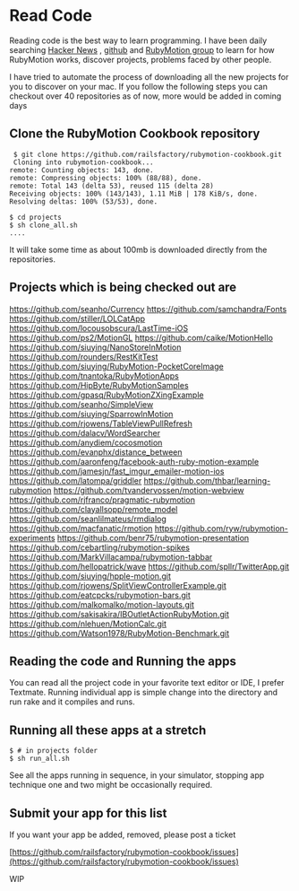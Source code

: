 
# Read Code

Reading code is the best way to learn programming. I have been daily searching [Hacker News](http://news.ycombinator.com/) , [github](https://github.com/) and [RubyMotion group](https://groups.google.com/forum/?hl=en&fromgroups#!forum/rubymotion)  to learn for how RubyMotion works, discover projects, problems faced by other people.

I have tried to automate the process of downloading all the new projects for you to discover on your mac. If you follow the following steps you can checkout over 40 repositories as of now, more would be added in coming days

## Clone the RubyMotion Cookbook repository

     $ git clone https://github.com/railsfactory/rubymotion-cookbook.git
     Cloning into rubymotion-cookbook...
	remote: Counting objects: 143, done.
	remote: Compressing objects: 100% (88/88), done.
	remote: Total 143 (delta 53), reused 115 (delta 28)
	Receiving objects: 100% (143/143), 1.11 MiB | 178 KiB/s, done.
	Resolving deltas: 100% (53/53), done.
	
	$ cd projects
	$ sh clone_all.sh
	....
	
It will take some time as about 100mb is downloaded directly from the repositories.


## Projects which is being checked out are

https://github.com/seanho/Currency
https://github.com/samchandra/Fonts
https://github.com/stiller/LOLCatApp
https://github.com/locousobscura/LastTime-iOS
https://github.com/ps2/MotionGL
https://github.com/caike/MotionHello
https://github.com/siuying/NanoStoreInMotion
https://github.com/rounders/RestKitTest
https://github.com/siuying/RubyMotion-PocketCoreImage
https://github.com/tnantoka/RubyMotionApps
https://github.com/HipByte/RubyMotionSamples
https://github.com/gpasq/RubyMotionZXingExample
https://github.com/seanho/SimpleView
https://github.com/siuying/SparrowInMotion
https://github.com/rjowens/TableViewPullRefresh
https://github.com/dalacv/WordSearcher
https://github.com/anydiem/cocosmotion
https://github.com/evanphx/distance_between
https://github.com/aaronfeng/facebook-auth-ruby-motion-example
https://github.com/jamesjn/fast_imgur_emailer-motion-ios
https://github.com/latompa/griddler
https://github.com/thbar/learning-rubymotion
https://github.com/tvandervossen/motion-webview
https://github.com/rjfranco/pragmatic-rubymotion
https://github.com/clayallsopp/remote_model
https://github.com/seanlilmateus/rmdialog
https://github.com/macfanatic/rmotion
https://github.com/ryw/rubymotion-experiments
https://github.com/benr75/rubymotion-presentation
https://github.com/cebartling/rubymotion-spikes
https://github.com/MarkVillacampa/rubymotion-tabbar
https://github.com/hellopatrick/wave
https://github.com/spllr/TwitterApp.git
https://github.com/siuying/hpple-motion.git
https://github.com/rjowens/SplitViewControllerExample.git
https://github.com/eatcpcks/rubymotion-bars.git
https://github.com/malkomalko/motion-layouts.git
https://github.com/sakisakira/IBOutletActionRubyMotion.git
https://github.com/nlehuen/MotionCalc.git
https://github.com/Watson1978/RubyMotion-Benchmark.git


## Reading the code and Running the apps

You can read all the project code in your favorite text editor or IDE, I prefer Textmate. Running individual app is simple change into the directory and run rake and it compiles and runs.


## Running all these apps at a stretch
     
    $ # in projects folder
    $ sh run_all.sh


See all the apps running in sequence, in your simulator, stopping app technique one and two might be occasionally required.

## Submit your app for this list

If you want your app be added, removed, please post a ticket

[https://github.com/railsfactory/rubymotion-cookbook/issues](https://github.com/railsfactory/rubymotion-cookbook/issues)


WIP
